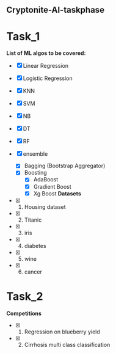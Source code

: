 ﻿## Cryptonite-AI-taskphase

# Task_1

**List of ML algos to be covered:**
- [x] Linear Regression

- [x] Logistic Regression
- [x] KNN 
- [x] SVM 
- [x] NB 
- [x] DT 
- [x] RF 
- [x] ensemble 
     - [x] Bagging (Bootstrap Aggregator)
     - [x] Boosting
       - [x] AdaBoost
       - [x] Gradient Boost
       - [x] Xg Boost
**Datasets**

- [x] 1. Housing dataset
- [x] 2. Titanic
- [x] 3. iris
- [x] 4. diabetes
- [x] 5. wine 
- [x] 6. cancer

# Task_2

**Competitions**
- [x] 1. Regression on blueberry yield
- [x] 2. Cirrhosis multi class classification
